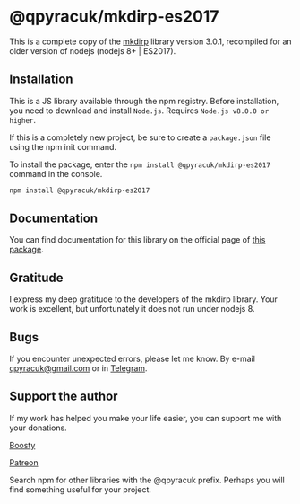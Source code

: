 # @qpyracuk/mkdirp-es2017

This is a complete copy of the [mkdirp](https://github.com/isaacs/node-mkdirp) library version 3.0.1, recompiled for an older version of nodejs (nodejs 8+ | ES2017).

## Installation

This is a JS library available through the npm registry.
Before installation, you need to download and install `Node.js`.
Requires `Node.js v8.0.0 or higher`.

If this is a completely new project, be sure to create a `package.json` file using the npm init command.

To install the package, enter the `npm install @qpyracuk/mkdirp-es2017` command in the console.

```sh
npm install @qpyracuk/mkdirp-es2017
```

## Documentation

You can find documentation for this library on the official page of [this package](https://github.com/isaacs/node-mkdirp).

## Gratitude

I express my deep gratitude to the developers of the mkdirp library. Your work is excellent, but unfortunately it does not run under nodejs 8.

## Bugs

If you encounter unexpected errors, please let me know.
By e-mail [qpyracuk@gmail.com](qpyracuk@gmail.com) or in [Telegram](https://t.me/qpyracuk).

## Support the author

If my work has helped you make your life easier, you can support me with your donations.

[Boosty](https://boosty.to/qpyracuk)

[Patreon](https://patreon.com/qpyracuk)

Search npm for other libraries with the @qpyracuk prefix. Perhaps you will find something useful for your project.
